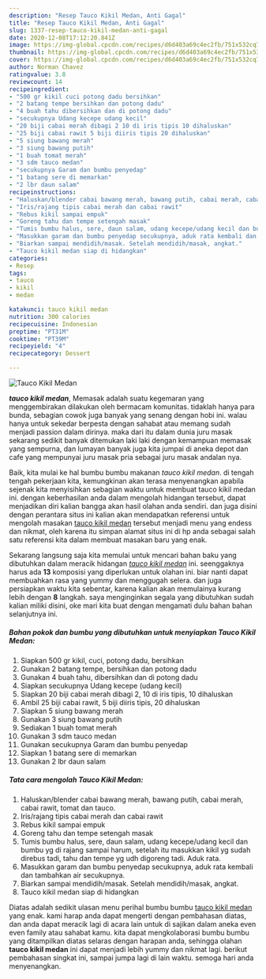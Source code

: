 ```yaml
---
description: "Resep Tauco Kikil Medan, Anti Gagal"
title: "Resep Tauco Kikil Medan, Anti Gagal"
slug: 1337-resep-tauco-kikil-medan-anti-gagal
date: 2020-12-08T17:12:20.841Z
image: https://img-global.cpcdn.com/recipes/d6d403a69c4ec2fb/751x532cq70/tauco-kikil-medan-foto-resep-utama.jpg
thumbnail: https://img-global.cpcdn.com/recipes/d6d403a69c4ec2fb/751x532cq70/tauco-kikil-medan-foto-resep-utama.jpg
cover: https://img-global.cpcdn.com/recipes/d6d403a69c4ec2fb/751x532cq70/tauco-kikil-medan-foto-resep-utama.jpg
author: Norman Chavez
ratingvalue: 3.8
reviewcount: 14
recipeingredient:
- "500 gr kikil cuci potong dadu bersihkan"
- "2 batang tempe bersihkan dan potong dadu"
- "4 buah tahu dibersihkan dan di potong dadu"
- "secukupnya Udang kecepe udang kecil"
- "20 biji cabai merah dibagi 2 10 di iris tipis 10 dihaluskan"
- "25 biji cabai rawit 5 biji diiris tipis 20 dihaluskan"
- "5 siung bawang merah"
- "3 siung bawang putih"
- "1 buah tomat merah"
- "3 sdm tauco medan"
- "secukupnya Garam dan bumbu penyedap"
- "1 batang sere di memarkan"
- "2 lbr daun salam"
recipeinstructions:
- "Haluskan/blender cabai bawang merah, bawang putih, cabai merah, cabai rawit, tomat dan tauco."
- "Iris/rajang tipis cabai merah dan cabai rawit"
- "Rebus kikil sampai empuk"
- "Goreng tahu dan tempe setengah masak"
- "Tumis bumbu halus, sere, daun salam, udang kecepe/udang kecil dan bumbu yg di rajang sampai harum, setelah itu masukkan kikil yg sudah direbus tadi, tahu dan tempe yg udh digoreng tadi. Aduk rata."
- "Masukkan garam dan bumbu penyedap secukupnya, aduk rata kembali dan tambahkan air secukupnya."
- "Biarkan sampai mendidih/masak. Setelah mendidih/masak, angkat."
- "Tauco kikil medan siap di hidangkan"
categories:
- Resep
tags:
- tauco
- kikil
- medan

katakunci: tauco kikil medan 
nutrition: 300 calories
recipecuisine: Indonesian
preptime: "PT31M"
cooktime: "PT39M"
recipeyield: "4"
recipecategory: Dessert

---
```



![Tauco Kikil Medan](https://img-global.cpcdn.com/recipes/d6d403a69c4ec2fb/751x532cq70/tauco-kikil-medan-foto-resep-utama.jpg)

<b><i>tauco kikil medan</i></b>, Memasak adalah suatu kegemaran yang menggembirakan dilakukan oleh bermacam komunitas. tidaklah hanya para bunda, sebagian cowok juga banyak yang senang dengan hobi ini. walau hanya untuk sekedar berpesta dengan sahabat atau memang sudah menjadi passion dalam dirinya. maka dari itu dalam dunia juru masak sekarang sedikit banyak ditemukan laki laki dengan kemampuan memasak yang sempurna, dan lumayan banyak juga kita jumpai di aneka depot dan cafe yang mempunyai juru masak pria sebagai juru masak andalan nya.

Baik, kita mulai ke hal bumbu bumbu makanan <i>tauco kikil medan</i>. di tengah tengah pekerjaan kita, kemungkinan akan terasa menyenangkan apabila sejenak kita menyisihkan sebagian waktu untuk membuat tauco kikil medan ini. dengan keberhasilan anda dalam mengolah hidangan tersebut, dapat menjadikan diri kalian bangga akan hasil olahan anda sendiri. dan juga disini dengan perantara situs ini kalian akan mendapatkan referensi untuk mengolah masakan <u>tauco kikil medan</u> tersebut menjadi menu yang endess dan nikmat, oleh karena itu simpan alamat situs ini di hp anda sebagai salah satu referensi kita dalam membuat masakan baru yang enak.




Sekarang langsung saja kita memulai untuk mencari bahan baku yang dibutuhkan dalam meracik hidangan <u><i>tauco kikil medan</i></u> ini. seenggaknya harus ada <b>13</b> komposisi yang diperlukan untuk olahan ini. biar nanti dapat membuahkan rasa yang yummy dan menggugah selera. dan juga persiapkan waktu kita sebentar, karena kalian akan memulainya kurang lebih dengan <b>8</b> langkah. saya menginginkan segala yang dibutuhkan sudah kalian miliki disini, oke mari kita buat dengan mengamati dulu bahan bahan selanjutnya ini.

<!--inarticleads1-->

##### Bahan pokok dan bumbu yang dibutuhkan untuk menyiapkan Tauco Kikil Medan:

1. Siapkan 500 gr kikil, cuci, potong dadu, bersihkan
1. Gunakan 2 batang tempe, bersihkan dan potong dadu
1. Gunakan 4 buah tahu, dibersihkan dan di potong dadu
1. Siapkan secukupnya Udang kecepe (udang kecil)
1. Siapkan 20 biji cabai merah dibagi 2, 10 di iris tipis, 10 dihaluskan
1. Ambil 25 biji cabai rawit, 5 biji diiris tipis, 20 dihaluskan
1. Siapkan 5 siung bawang merah
1. Gunakan 3 siung bawang putih
1. Sediakan 1 buah tomat merah
1. Gunakan 3 sdm tauco medan
1. Gunakan secukupnya Garam dan bumbu penyedap
1. Siapkan 1 batang sere di memarkan
1. Gunakan 2 lbr daun salam




<!--inarticleads2-->

##### Tata cara mengolah Tauco Kikil Medan:

1. Haluskan/blender cabai bawang merah, bawang putih, cabai merah, cabai rawit, tomat dan tauco.
1. Iris/rajang tipis cabai merah dan cabai rawit
1. Rebus kikil sampai empuk
1. Goreng tahu dan tempe setengah masak
1. Tumis bumbu halus, sere, daun salam, udang kecepe/udang kecil dan bumbu yg di rajang sampai harum, setelah itu masukkan kikil yg sudah direbus tadi, tahu dan tempe yg udh digoreng tadi. Aduk rata.
1. Masukkan garam dan bumbu penyedap secukupnya, aduk rata kembali dan tambahkan air secukupnya.
1. Biarkan sampai mendidih/masak. Setelah mendidih/masak, angkat.
1. Tauco kikil medan siap di hidangkan




Diatas adalah sedikit ulasan menu perihal bumbu bumbu <u>tauco kikil medan</u> yang enak. kami harap anda dapat mengerti dengan pembahasan diatas, dan anda dapat meracik lagi di acara lain untuk di sajikan dalam aneka even even family atau sahabat kamu. kita dapat mengkolaborasi bumbu bumbu yang ditampilkan diatas selaras dengan harapan anda, sehingga olahan <b>tauco kikil medan</b> ini dapat menjadi lebih yummy dan nikmat lagi. berikut pembahasan singkat ini, sampai jumpa lagi di lain waktu. semoga hari anda menyenangkan.

